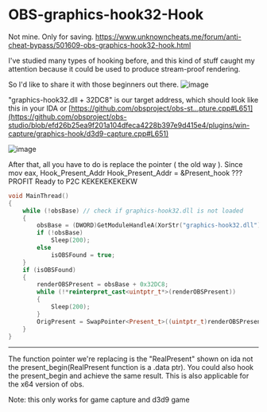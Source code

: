 # OBS-graphics-hook32-Hook
Not mine. Only for saving.
https://www.unknowncheats.me/forum/anti-cheat-bypass/501609-obs-graphics-hook32-hook.html

I've studied many types of hooking before, and this kind of stuff caught my attention because it could be used to produce stream-proof rendering.

So I'd like to share it with those beginners out there.
![image](https://user-images.githubusercontent.com/13917777/171690576-a550822a-5615-44e4-9080-29857e82a50a.png)

"graphics-hook32.dll + 32DC8" is our target address, which should look like this in your IDA or [https://github.com/obsproject/obs-st...pture.cpp#L651](https://github.com/obsproject/obs-studio/blob/efd26b25ea9f201a104dfeca4228b397e9d415e4/plugins/win-capture/graphics-hook/d3d9-capture.cpp#L651)

![image](https://user-images.githubusercontent.com/13917777/171690929-87040845-a273-4ae7-bbce-e0643896f559.png)


After that, all you have to do is replace the pointer ( the old way ).
Since mov eax, Hook_Present_Addr
Hook_Present_Addr = &Present_hook
??? PROFIT Ready to P2C KEKEKEKEKEKW

```C++
void MainThread()
{
	while (!obsBase) // check if graphics-hook32.dll is not loaded
	{
		obsBase = (DWORD)GetModuleHandleA(XorStr("graphics-hook32.dll"));
		if (!obsBase)
			Sleep(200);
		else
			isOBSFound = true; 
	}
	if (isOBSFound)
	{
		renderOBSPresent = obsBase + 0x32DC8;
		while (!*reinterpret_cast<uintptr_t*>(renderOBSPresent))
		{
			Sleep(200);
		}
		OrigPresent = SwapPointer<Present_t>((uintptr_t)renderOBSPresent, (uintptr_t)&Hooked_Present);
	}
}
```

-----------------------------------------------------------------------------------------------------------------------------------
The function pointer we're replacing is the "RealPresent" shown on ida not the present_begin(RealPresent function is a .data ptr). You could also hook the present_begin and achieve the same result. This is also applicable for the x64 version of obs.

Note: this only works for game capture and d3d9 game

